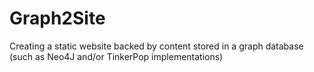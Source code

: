Graph2Site
==========

Creating a static website backed by content stored in a graph database (such as Neo4J and/or TinkerPop implementations)
